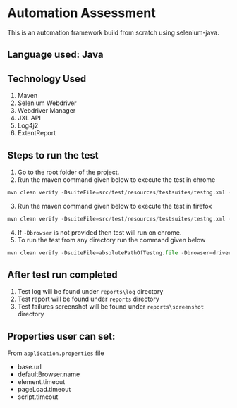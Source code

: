 # Automation Assessment
This is an automation framework build from scratch using selenium-java.

## Language used: Java

## Technology Used
1. Maven
1. Selenium Webdriver
2. Webdriver Manager
3. JXL API
4. Log4j2
5. ExtentReport

## Steps to run the test
1. Go to the root folder of the project.
2. Run the maven command given below to execute the test in chrome
```python
mvn clean verify -DsuiteFile=src/test/resources/testsuites/testng.xml -Dbrowser=chrome
```
3. Run the maven command given below to execute the test in firefox
```python
mvn clean verify -DsuiteFile=src/test/resources/testsuites/testng.xml -Dbrowser=firefox
```
4. If ```-Dbrowser``` is not provided then test will run on chrome.
5. To run the test from any directory run the command given below
```python
mvn clean verify -DsuiteFile=absolutePathOfTestng.file -Dbrowser=driverOfChoose
```


## After test run completed
1. Test log will be found under ```reports\log``` directory
2. Test report will be found under ```reports``` directory
3. Test failures screenshot will be found under ```reports\screenshot``` directory

## Properties user can set:
From ```application.properties``` file

* base.url
* defaultBrowser.name
* element.timeout
* pageLoad.timeout
* script.timeout


